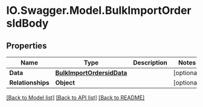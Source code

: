 # IO.Swagger.Model.BulkImportOrdersIdBody
## Properties

Name | Type | Description | Notes
------------ | ------------- | ------------- | -------------
**Data** | [**BulkImportOrdersidData**](BulkImportOrdersidData.md) |  | [optional] 
**Relationships** | **Object** |  | [optional] 

[[Back to Model list]](../README.md#documentation-for-models) [[Back to API list]](../README.md#documentation-for-api-endpoints) [[Back to README]](../README.md)

